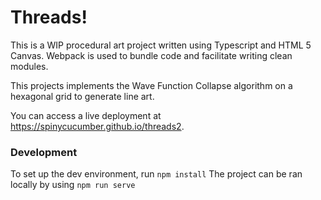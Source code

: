 # Threads! #
This is a WIP procedural art project written using Typescript and HTML 5 Canvas.
Webpack is used to bundle code and facilitate writing clean modules.

This projects implements the Wave Function Collapse algorithm on a hexagonal grid to generate line art.

You can access a live deployment at https://spinycucumber.github.io/threads2.

### Development ###
To set up the dev environment, run ```npm install```
The project can be ran locally by using ```npm run serve```